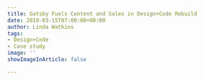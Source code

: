 ```yaml
---
title: Gatsby Fuels Content and Sales in Design+Code Rebuild
date: 2019-03-15T07:00:00+00:00
author: Linda Watkins
tags:
- Design+Code
- Case study
image: ''
showImageInArticle: false

---
```

